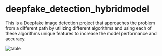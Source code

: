 # deepfake_detection_hybridmodel

This is a Deepfake image detection project that approaches the problem from a different path by utilizing different algorithms and using each of these algorithms unique features to increase the model performance and accuracy.

![table](https://github.com/user-attachments/assets/fdf012f1-d105-4016-90ef-a3bbb5b83e1d)
